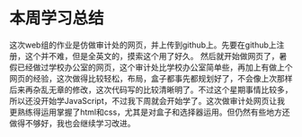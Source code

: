 # 本周学习总结
这次web组的作业是仿做审计处的网页，并上传到github上。先要在github上注册，这个并不难，但是全英文的，摸索这个用了好久。 然后就开始做网页了，暑假已经做过学校办公室的网页，这个审计处比学校办公室简单些，再加上有做上个网页的经验，这次做得比较轻松，布局，盒子都事先都规划好了，不会像上次那样后来再杂乱无章的修改，这次代码写的比较清晰明了。不过这个星期事情比较多，所以还没开始学JavaScript，不过我下周就会开始学了。这次做审计处网页让我更熟练得运用掌握了html和css，尤其是对盒子和选择器运用。但仍然有些地方还做得不够好，我也会继续学习改进。
